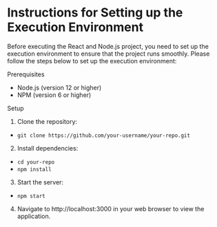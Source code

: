 # Instructions for Setting up the Execution Environment

Before executing the React and Node.js project, you need to set up the execution environment to ensure that the project runs smoothly. Please follow the steps below to set up the execution environment:

Prerequisites
* Node.js (version 12 or higher)
* NPM (version 6 or higher)


Setup

1. Clone the repository:
* `git clone https://github.com/your-username/your-repo.git`

2. Install dependencies:
* `cd your-repo`
* `npm install`

3. Start the server:
* `npm start`

4. Navigate to http://localhost:3000 in your web browser to view the application.
